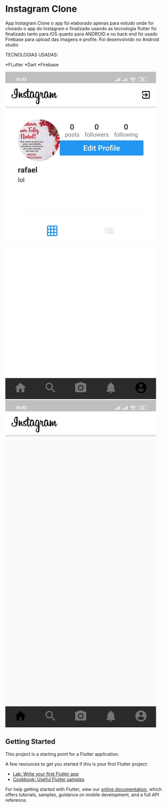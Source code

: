 # Instagram Clone

App Instagram Clone o app foi elaborado apenas para estudo onde foi clonado o app do Instagram e finalizado usando as tecnologia flutter foi finalizado tanto para IOS quanto para ANDROID e no back end foi usado Firebase para upload das imagens e profile.
Foi desenvolvido no Android studio

TECNOLOGIAS USADAS:

 *FLutter
 *Dart
 *Firebase
 

![](InstagramClone1.jpeg) ![](InstagramClone2.jpeg)

## Getting Started

This project is a starting point for a Flutter application.

A few resources to get you started if this is your first Flutter project:

- [Lab: Write your first Flutter app](https://flutter.dev/docs/get-started/codelab)
- [Cookbook: Useful Flutter samples](https://flutter.dev/docs/cookbook)

For help getting started with Flutter, view our
[online documentation](https://flutter.dev/docs), which offers tutorials,
samples, guidance on mobile development, and a full API reference.
